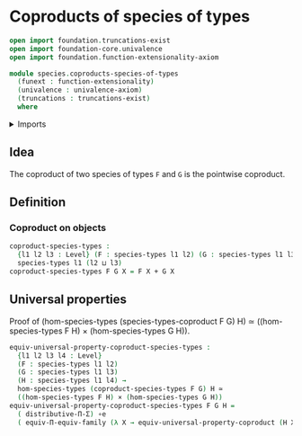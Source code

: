 # Coproducts of species of types

```agda
open import foundation.truncations-exist
open import foundation-core.univalence
open import foundation.function-extensionality-axiom

module species.coproducts-species-of-types
  (funext : function-extensionality)
  (univalence : univalence-axiom)
  (truncations : truncations-exist)
  where
```

<details><summary>Imports</summary>

```agda
open import foundation.cartesian-product-types funext univalence
open import foundation.coproduct-types funext univalence truncations
open import foundation.equivalences funext
open import foundation.functoriality-dependent-function-types funext univalence
open import foundation.type-theoretic-principle-of-choice funext
open import foundation.universal-property-coproduct-types funext
open import foundation.universe-levels

open import species.morphisms-species-of-types funext univalence truncations
open import species.species-of-types funext univalence
```

</details>

## Idea

The coproduct of two species of types `F` and `G` is the pointwise coproduct.

## Definition

### Coproduct on objects

```agda
coproduct-species-types :
  {l1 l2 l3 : Level} (F : species-types l1 l2) (G : species-types l1 l3) →
  species-types l1 (l2 ⊔ l3)
coproduct-species-types F G X = F X + G X
```

## Universal properties

Proof of (hom-species-types (species-types-coproduct F G) H) ≃
((hom-species-types F H) × (hom-species-types G H)).

```agda
equiv-universal-property-coproduct-species-types :
  {l1 l2 l3 l4 : Level}
  (F : species-types l1 l2)
  (G : species-types l1 l3)
  (H : species-types l1 l4) →
  hom-species-types (coproduct-species-types F G) H ≃
  ((hom-species-types F H) × (hom-species-types G H))
equiv-universal-property-coproduct-species-types F G H =
  ( distributive-Π-Σ) ∘e
  ( equiv-Π-equiv-family (λ X → equiv-universal-property-coproduct (H X)))
```
